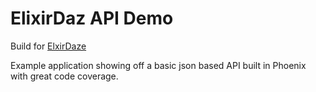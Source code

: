 # ElixirDaz API Demo

Build for [ElxirDaze](http://elixirdaze.com)

Example application showing off a basic json based API built in Phoenix
with great code coverage.
